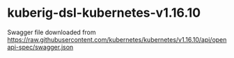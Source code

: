 # kuberig-dsl-kubernetes-v1.16.10

Swagger file downloaded from https://raw.githubusercontent.com/kubernetes/kubernetes/v1.16.10/api/openapi-spec/swagger.json
